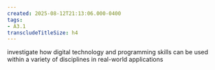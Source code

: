 ```yaml
---
created: 2025-08-12T21:13:06.000-0400
tags:
- A3.1
transcludeTitleSize: h4
---
```


investigate how digital technology and programming skills can be used within a variety of disciplines in real-world applications